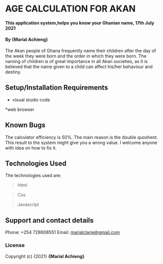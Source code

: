 # AGE CALCULATION FOR AKAN
#### This application system,helps you know your Ghanian name, 17th July 2021
#### By **{Marial Achieng}**

The Akan people of Ghana frequently name their children after the day of the week they were born and the order in which they were born. The naming of children is of great importance in
all Akan societies, as it is believed that the name given to a child can affect his/her
behaviour and destiny.
## Setup/Installation Requirements
* visual studio code

*web browser
## Known Bugs
The calculator efficiency is 50%. The main reason is the double quoshent. This result to the system might give you a wrong value. I welcome anyone with idea on how to fix it.
## Technologies Used
The technologies used are:

>Html

>Css

>Javascript

## Support and contact details
Phone: +254 728608551
Email: marialclarie@gmail.com
### License
Copyright (c) {2021} **{Marial Achieng}**